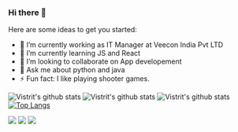 ### Hi there 👋


Here are some ideas to get you started:

- 🔭 I’m currently working as IT Manager at Veecon India Pvt LTD
- 🌱 I’m currently learning JS and React
- 👯 I’m looking to collaborate on App developement
- 💬 Ask me about python and java
- ⚡ Fun fact: I like playing shooter games.




![Vistrit's github stats](https://github-readme-stats.vercel.app/api?username=VistritPandey&count_private=true)
![Vistrit's github stats](https://github-readme-stats.vercel.app/api?username=VistritPandey&show_icons=true)
![Vistrit's github stats](https://github-readme-stats.vercel.app/api?username=VistritPandey&show_icons=true&theme=dark)
[![Top Langs](https://github-readme-stats.vercel.app/api/top-langs/?username=VistritPandey)](https://github.com/anuraghazra/github-readme-stats)

[<img src="https://img.shields.io/badge/twitter-%231DA1F2.svg?&style=for-the-badge&logo=twitter&logoColor=white" />](https://twitter.com/VistritPandey)  [<img src="https://img.shields.io/badge/linkedin-%230077B5.svg?&style=for-the-badge&logo=linkedin&logoColor=white" />](https://www.linkedin.com/in/VistritPandey/) [<img src = "https://img.shields.io/badge/instagram-%23E4405F.svg?&style=for-the-badge&logo=instagram&logoColor=white">](https://www.instagram.com/iamvistrit/)
